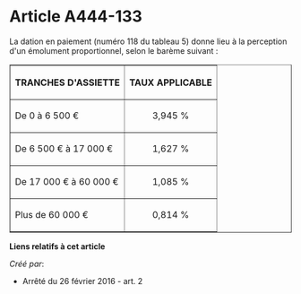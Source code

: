 # Article A444-133

La dation en paiement (numéro 118 du tableau 5) donne lieu à la perception d'un émolument proportionnel, selon le barème
suivant : 

<table border="1">
    <tbody>
      <tr>
        <th>

TRANCHES D'ASSIETTE 

</th>
        <th>

TAUX APPLICABLE 

</th>
      </tr>
      <tr>
        <td align="left" valign="middle">

De 0 à 6 500 € 

</td>
        <td align="center" valign="middle">

3,945 % 

</td>
      </tr>
      <tr>
        <td align="left" valign="middle">

De 6 500 € à 17 000 € 

</td>
        <td align="center" valign="middle">

1,627 % 

</td>
      </tr>
      <tr>
        <td align="left" valign="middle">

De 17 000 € à 60 000 € 

</td>
        <td align="center" valign="middle">

1,085 % 

</td>
      </tr>
      <tr>
        <td align="left" valign="middle">

Plus de 60 000 € 

</td>
        <td align="center" valign="middle">

0,814 % 

</td>
      </tr>
    </tbody>
  </table>

**Liens relatifs à cet article**

_Créé par_:

  - Arrêté du 26 février 2016 - art. 2
